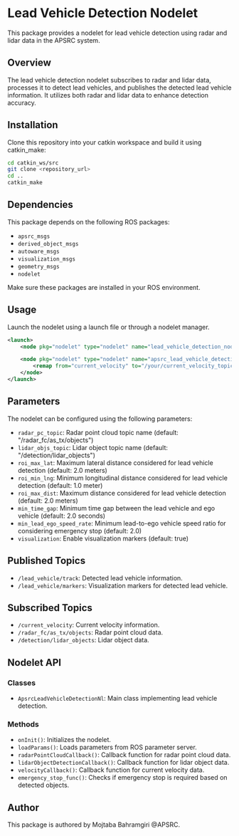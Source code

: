 # Lead Vehicle Detection Nodelet

This package provides a nodelet for lead vehicle detection using radar and lidar data in the APSRC system.

## Overview

The lead vehicle detection nodelet subscribes to radar and lidar data, processes it to detect lead vehicles, and publishes the detected lead vehicle information. It utilizes both radar and lidar data to enhance detection accuracy.

## Installation

Clone this repository into your catkin workspace and build it using catkin_make:

```bash
cd catkin_ws/src
git clone <repository_url>
cd ..
catkin_make
```

## Dependencies

This package depends on the following ROS packages:
- `apsrc_msgs`
- `derived_object_msgs`
- `autoware_msgs`
- `visualization_msgs`
- `geometry_msgs`
- `nodelet`

Make sure these packages are installed in your ROS environment.

## Usage

Launch the nodelet using a launch file or through a nodelet manager.

```xml
<launch>
    <node pkg="nodelet" type="nodelet" name="lead_vehicle_detection_nodelet" args="manager" output="screen"/>

    <node pkg="nodelet" type="nodelet" name="apsrc_lead_vehicle_detection" args="load apsrc_lead_vehicle_detection/ApsrcLeadVehicleDetectionNl" output="screen">
        <remap from="current_velocity" to="/your/current_velocity_topic"/>
    </node>
</launch>
```

## Parameters

The nodelet can be configured using the following parameters:

- `radar_pc_topic`: Radar point cloud topic name (default: "/radar_fc/as_tx/objects")
- `lidar_objs_topic`: Lidar object topic name (default: "/detection/lidar_objects")
- `roi_max_lat`: Maximum lateral distance considered for lead vehicle detection (default: 2.0 meters)
- `roi_min_lng`: Minimum longitudinal distance considered for lead vehicle detection (default: 1.0 meter)
- `roi_max_dist`: Maximum distance considered for lead vehicle detection (default: 2.0 meters)
- `min_time_gap`: Minimum time gap between the lead vehicle and ego vehicle (default: 2.0 seconds)
- `min_lead_ego_speed_rate`: Minimum lead-to-ego vehicle speed ratio for considering emergency stop (default: 2.0)
- `visualization`: Enable visualization markers (default: true)

## Published Topics

- `/lead_vehicle/track`: Detected lead vehicle information.
- `/lead_vehicle/markers`: Visualization markers for detected lead vehicle.

## Subscribed Topics

- `/current_velocity`: Current velocity information.
- `/radar_fc/as_tx/objects`: Radar point cloud data.
- `/detection/lidar_objects`: Lidar object data.

## Nodelet API

### Classes

- `ApsrcLeadVehicleDetectionNl`: Main class implementing lead vehicle detection.

### Methods

- `onInit()`: Initializes the nodelet.
- `loadParams()`: Loads parameters from ROS parameter server.
- `radarPointCloudCallback()`: Callback function for radar point cloud data.
- `lidarObjectDetectionCallback()`: Callback function for lidar object data.
- `velocityCallback()`: Callback function for current velocity data.
- `emergency_stop_func()`: Checks if emergency stop is required based on detected objects.

## Author

This package is authored by Mojtaba Bahramgiri @APSRC. 
